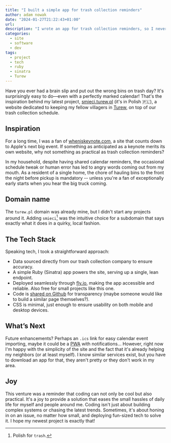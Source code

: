 ```yaml
---
title: "I built a simple app for trash collection reminders"
author: adam nowak
date: "2024-01-27T21:22:43+01:00"
url:
description: "I wrote an app for trash collection reminders, so I never miss a pickup again."
categories:
  - site
  - software
  - dev
tags:
  - project
  - tech
  - ruby
  - sinatra
  - Turew
---
```


Have you ever had a brain slip and put out the wrong bins on trash day? It's surprisingly easy to do—even with a perfectly marked calendar! That's the inspiration behind my latest project, [smieci.turew.pl][1] (it's in Polish 🇵🇱), a website dedicated to keeping my fellow villagers in [Turew][2], on top of our trash collection schedule.

## Inspiration

For a long time, I was a fan of [wheniskeynote.com][3], a site that counts down to Apple's next big event. If something as anticipated as a keynote merits its own website, why not something as practical as trash collection reminders?

In my household, despite having shared calendar reminders, the occasional schedule tweak or human error has led to angry words coming out from my mouth. As a resident of a single home, the chore of hauling bins to the front the night before pickup is mandatory -- unless you're a fan of exceptionally early starts when you hear the big truck coming.

## Domain name

The `turew.pl` domain was already mine, but I didn't start any projects around it. Adding `smieci`[^1] was the intuitive choice for a subdomain that says exactly what it does in a quirky, local fashion.

## The Tech Stack

Speaking tech, I took a straightforward approach:

* Data sourced directly from our trash collection company to ensure accuracy.
* A simple Ruby (Sinatra) app powers the site, serving up a single, lean endpoint.
* Deployed seamlessly through [fly.io][4], making the app accessible and reliable. Also free for small projects like this one.
* Code is [shared on Github][5] for transparency (maybe someone would like to build a similar page themselves?).
* CSS is minimal, just enough to ensure usability on both mobile and desktop devices.

## What’s Next

Future enhancements? Perhaps an `.ics` link for easy calendar event importing, maybe it could be a [PWA][6] with notifications... However, right now I'm happy with the simplicity of the site and the fact that it's already helping my neighbors (or at least myself). I know similar services exist, but you have to download an app for that, they aren't pretty or they don't work in my area.

## Joy

This venture was a reminder that coding can not only be cool but also  practical. It's a joy to provide a solution that eases the small hassles of daily life for myself and people around me. Coding isn't just about building complex systems or chasing the latest trends. Sometimes, it's about honing in on an issue, no matter how small, and deploying fun-sized tech to solve it. I hope my newest project is exactly that!

[1]: https://smieci.turew.pl
[2]: https://en.wikipedia.org/wiki/Turew
[3]: https://wheniskeynote.com
[4]: https://fly.io
[5]: https://github.com/lubieniebieski/kiedysmieci
[6]: https://en.wikipedia.org/wiki/Progressive_web_app

[^1]: Polish for `trash`.
